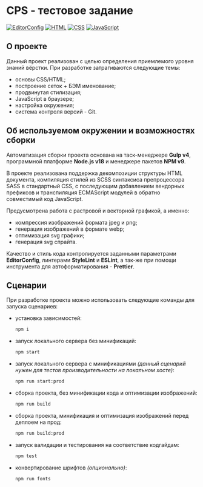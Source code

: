 # CPS - тестовое задание

[![EditorConfig](https://github.com/dimkinx/cps_test_task/actions/workflows/editorconfig.yml/badge.svg)](https://github.com/dimkinx/cps_test_task/actions/workflows/editorconfig.yml)
[![HTML](https://github.com/dimkinx/cps_test_task/actions/workflows/html.yml/badge.svg)](https://github.com/dimkinx/cps_test_task/actions/workflows/html.yml)
[![CSS](https://github.com/dimkinx/cps_test_task/actions/workflows/css.yml/badge.svg)](https://github.com/dimkinx/cps_test_task/actions/workflows/css.yml)
[![JavaScript](https://github.com/dimkinx/cps_test_task/actions/workflows/javascript.yml/badge.svg)](https://github.com/dimkinx/cps_test_task/actions/workflows/javascript.yml)

## О проекте

Данный проект реализован с целью определения приемлемого уровня знаний вёрстки. При разработке затрагиваются следующие темы:

- основы CSS/HTML;
- построение сеток + БЭМ именование;
- продвинутая стилизация;
- JavaScript в браузере;
- настройка окружения;
- система контроля версий - Git.

## Об используемом окружении и возможностях сборки

Автоматизация сборки проекта основана на таск-менеджере **Gulp v4**, программной платформе **Node.js v18** и менеджере пакетов **NPM v9**.

В проекте реализована поддержка декомпозиции структуры HTML документа, компиляция стилей из SCSS синтаксиса препроцессора SASS в стандартный CSS, с последующим добавлением вендорных префиксов и транспиляция ECMAScript модулей в обратно совместимый код JavaScript.

Предусмотрена работа с растровой и векторной графикой, а именно:

- компрессия изображений формата jpeg и png;
- генерация изображений в формате webp;
- оптимизация svg графики;
- генерация svg спрайта.

Качество и стиль кода контролируется заданными параметрами **EditorConfig**, линтерами **StyleLint** и **ESLint**, а так-же при помощи инструмента для автоформатирования - **Prettier**.

## Сценарии

При разработке проекта можно использовать следующие команды для запуска сценариев:

- установка зависимостей:
  ```bash
  npm i
  ```
- запуск локального сервера без минификаций:
  ```bash
  npm start
  ```
- запуск локального сервера c минификациями _(данный сценарий нужен для тестов производительности на локальном хосте)_:
  ```bash
  npm run start:prod
  ```
- сборка проекта, без минификации кода и оптимизации изображений:
  ```bash
  npm run build
  ```
- сборка проекта, минификация и оптимизация изображений перед деплоем на прод:
  ```bash
  npm run build:prod
  ```
- запуск валидации и тестирования на соответствие кодгайдам:
  ```bash
  npm test
  ```
- конвертирование шрифтов _(опционально)_:
  ```bash
  npm run fonts
  ```
